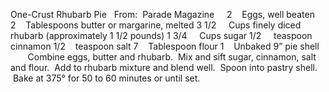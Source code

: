One-Crust Rhubarb Pie
 
From:  Parade Magazine
 
 
2    Eggs, well beaten
2    Tablespoons butter or margarine, melted
3 1/2     Cups finely diced rhubarb (approximately 1 1/2 pounds)
1 3/4     Cups sugar
1/2     teaspoon cinnamon
1/2    teaspoon salt
7    Tablespoon flour
1    Unbaked 9” pie shell
    
 
Combine eggs, butter and rhubarb.  Mix and sift sugar, cinnamon, salt and flour.  Add to rhubarb mixture and blend well.  Spoon into pastry shell.  Bake at 375° for 50 to 60 minutes or until set.
 
